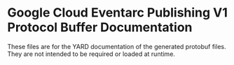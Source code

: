 # Google Cloud Eventarc Publishing V1 Protocol Buffer Documentation

These files are for the YARD documentation of the generated protobuf files.
They are not intended to be required or loaded at runtime.
